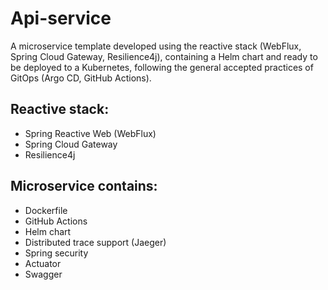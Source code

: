 # Api-service

A microservice template developed using the reactive stack (WebFlux, Spring Cloud Gateway, Resilience4j), containing a Helm chart and ready to be deployed to a Kubernetes, following the general accepted practices of GitOps (Argo CD, GitHub Actions).

Reactive stack:
-
- Spring Reactive Web (WebFlux)
- Spring Cloud Gateway
- Resilience4j

Microservice contains:
-
- Dockerfile
- GitHub Actions
- Helm chart
- Distributed trace support (Jaeger)
- Spring security
- Actuator
- Swagger
